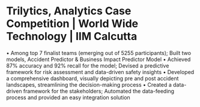 # Trilytics, Analytics Case Competition | World Wide Technology | IIM Calcutta

• Among top 7 finalist teams (emerging out of 5255 participants); Built two models, Accident Predictor & Business Impact Predictor Model
• Achieved 87% accuracy and 92% recall for the model; Devised a predictive framework for risk assessment and data-driven safety insights
• Developed a comprehensive dashboard, visually depicting pre and post accident landscapes, streamlining the decision-making process
• Created a data-driven framework for the stakeholders; Automated the data-feeding process and provided an easy integration solution


